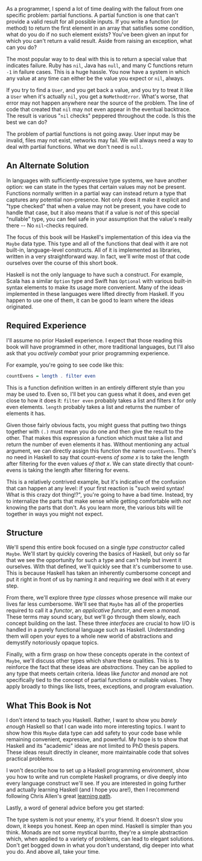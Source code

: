 As a programmer, I spend a lot of time dealing with the fallout from one
specific problem: partial functions. A partial function is one that can't
provide a valid result for all possible inputs. If you write a function (or
method) to return the first element in an array that satisfies some condition,
what do you do if no such element exists? You've been given an input for which
you can't return a valid result. Aside from raising an exception, what can you
do?

The most popular way to to deal with this is to return a special value that
indicates failure. Ruby has `nil`, Java has `null`, and many C functions return
`-1` in failure cases. This is a huge hassle. You now have a system in which any
value at any time can either be the value you expect or `nil`, always.

If you try to find a `User`, and you get back a value, and you try to treat it
like a `User` when it's actually `nil`, you get a `NoMethodError`. What's worse,
that error may not happen anywhere near the source of the problem. The line of
code that created that `nil` may not even appear in the eventual backtrace. The
result is various "`nil` checks" peppered throughout the code. Is this the best
we can do?

The problem of partial functions is not going away. User input may be invalid,
files may not exist, networks may fail. We will always need a way to deal with
partial functions. What we don't need is `null`.

## An Alternate Solution

In languages with sufficiently-expressive type systems, we have another option:
we can state in the types that certain values may not be present. Functions
normally written in a partial way can instead return a type that captures any
potential non-presence. Not only does it make it explicit and "type checked"
that when a value may not be present, you have code to handle that case, but it
also means that if a value is *not* of this special "nullable" type, you can
feel safe in your assumption that the value's really there -- No `nil`-checks
required.

The focus of this book will be Haskell's implementation of this idea via the
`Maybe` data type. This type and all of the functions that deal with it are not
built-in, language-level constructs. All of it is implemented as libraries,
written in a very straightforward way. In fact, we'll write most of that code
ourselves over the course of this short book.

Haskell is not the only language to have such a construct. For example, Scala
has a similar `Option` type and Swift has `Optional` with various built-in
syntax elements to make its usage more convenient. Many of the ideas implemented
in these languages were lifted directly from Haskell. If you happen to use one
of them, it can be good to learn where the ideas originated.

## Required Experience

I'll assume no prior Haskell experience. I expect that those reading this book
will have programmed in other, more traditional languages, but I'll also ask
that you *actively combat* your prior programming experience.

For example, you're going to see code like this:

```haskell
countEvens = length . filter even
```

This is a function definition written in an entirely different style than you
may be used to. Even so, I'll bet you can guess what it does, and even get close
to how it does it: `filter even` probably takes a list and filters it for only
even elements. `length` probably takes a list and returns the number of elements
it has.

Given those fairly obvious facts, you might guess that putting two things
together with `(.)` must mean you do one and then give the result to the other.
That makes this expression a function which must take a list and return the
number of even elements it has. Without mentioning any actual argument, we can
directly assign this function the name `countEvens`. There's no need in Haskell
to say that count-evens *of some x* is to take the length after filtering for
the even values *of that x*. We can state directly that count-evens is taking
the length after filtering for evens.

This is a relatively contrived example, but it's indicative of the confusion
that can happen at any level: if your first reaction is "such weird syntax! What
is this crazy dot thing!?", you're going to have a bad time. Instead, try to
internalize the parts that make sense while getting comfortable with *not*
knowing the parts that don't. As you learn more, the various bits will tie
together in ways you might not expect.

## Structure

We'll spend this entire book focused on a single *type constructor* called
`Maybe`. We'll start by quickly covering the basics of Haskell, but only so far
that we see the opportunity for such a type and can't help but invent it
ourselves. With that defined, we'll quickly see that it's cumbersome to use.
This is because Haskell has taken an inherently cumbersome concept and put it
right in front of us by naming it and requiring we deal with it at every step.

From there, we'll explore three *type classes* whose presence will make our
lives far less cumbersome. We'll see that `Maybe` has all of the properties
required to call it a *functor*, an *applicative functor*, and even a *monad*.
These terms may sound scary, but we'll go through them slowly, each concept
building on the last. These three *interfaces* are crucial to how I/O is handled
in a purely functional language such as Haskell. Understanding them will open
your eyes to a whole new world of abstractions and demystify notoriously opaque
topics.

Finally, with a firm grasp on how these concepts operate in the context of
`Maybe`, we'll discuss other types which share these qualities. This is to
reinforce the fact that these ideas are *abstractions*. They can be applied to
any type that meets certain criteria. Ideas like *functor* and *monad* are not
specifically tied to the concept of partial functions or nullable values. They
apply broadly to things like lists, trees, exceptions, and program evaluation.

## What This Book is Not

I don't intend to teach you Haskell. Rather, I want to show you *barely enough*
Haskell so that I can wade into more interesting topics. I want to show how this
`Maybe` data type can add safety to your code base while remaining convenient,
expressive, and powerful. My hope is to show that Haskell and its "academic"
ideas are not limited to PhD thesis papers. These ideas result directly in
cleaner, more maintainable code that solves practical problems.

I won't describe how to set up a Haskell programming environment, show you how
to write and run complete Haskell programs, or dive deeply into every language
construct we'll see. If you are interested in going further and actually
learning Haskell (and I hope you are!), then I recommend following Chris Allen's
great [learning path][learnhaskell].

[learnhaskell]: https://github.com/bitemyapp/learnhaskell

Lastly, a word of general advice before you get started:

The type system is not your enemy, it's your friend. It doesn't slow you down,
it keeps you honest. Keep an open mind. Haskell is simpler than you think.
Monads are not some mystical burrito, they're a simple abstraction which, when
applied to a variety of problems, can lead to elegant solutions. Don't get
bogged down in what you don't understand, dig deeper into what you do. And above
all, take your time.
